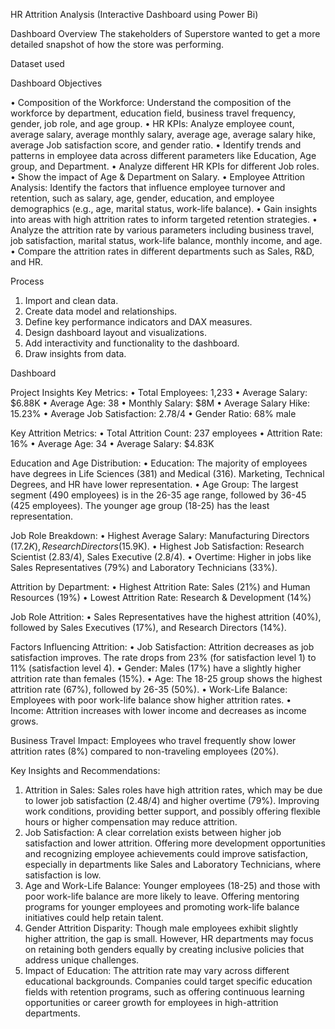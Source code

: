 HR Attrition Analysis (Interactive Dashboard using Power Bi)

Dashboard Overview
The stakeholders of Superstore wanted to get a more detailed snapshot of how the store was performing. 

Dataset used 



 Dashboard Objectives
 
•	Composition of the Workforce: Understand the composition of the workforce by department, education field, business travel frequency, gender, job role, and age group.
•	HR KPIs: Analyze employee count, average salary, average monthly salary, average age, average salary hike, average Job satisfaction score, and gender ratio.
•	Identify trends and patterns in employee data across different parameters like Education, Age group, and Department.
•	Analyze different HR KPIs for different Job roles.
•	Show the impact of Age & Department on Salary.
•	Employee Attrition Analysis: Identify the factors that influence employee turnover and retention, such as salary, age, gender, education, and employee demographics (e.g., age, marital status, work-life balance).
•	Gain insights into areas with high attrition rates to inform targeted retention strategies.
•	Analyze the attrition rate by various parameters including business travel, job satisfaction, marital status, work-life balance, monthly income, and age.
•	Compare the attrition rates in different departments such as Sales, R&D, and HR.

Process

1.	Import and clean data.
2.	Create data model and relationships.
3.	Define key performance indicators and DAX measures.
4.	Design dashboard layout and visualizations.
5.	Add interactivity and functionality to the dashboard.
6.	Draw insights from data.


Dashboard


Project Insights
Key Metrics:
•	Total Employees: 1,233
•	Average Salary: $6.88K
•	Average Age: 38
•	Monthly Salary: $8M
•	Average Salary Hike: 15.23%
•	Average Job Satisfaction: 2.78/4
•	Gender Ratio: 68% male

Key Attrition Metrics:
•	Total Attrition Count: 237 employees
•	Attrition Rate: 16%
•	Average Age: 34
•	Average Salary: $4.83K

Education and Age Distribution:
•	Education: The majority of employees have degrees in Life Sciences (381) and Medical (316). Marketing, Technical Degrees, and HR have lower representation.
•	Age Group: The largest segment (490 employees) is in the 26-35 age range, followed by 36-45 (425 employees). The younger age group (18-25) has the least representation.

Job Role Breakdown:
•	Highest Average Salary: Manufacturing Directors ($17.2K), Research Directors ($15.9K).
•	Highest Job Satisfaction: Research Scientist (2.83/4), Sales Executive (2.8/4).
•	Overtime: Higher in jobs like Sales Representatives (79%) and Laboratory Technicians (33%).

Attrition by Department:
•	Highest Attrition Rate: Sales (21%) and Human Resources (19%)
•	Lowest Attrition Rate: Research & Development (14%)

Job Role Attrition:
•	Sales Representatives have the highest attrition (40%), followed by Sales Executives (17%), and Research Directors (14%).

Factors Influencing Attrition:
•	Job Satisfaction: Attrition decreases as job satisfaction improves. The rate drops from 23% (for satisfaction level 1) to 11% (satisfaction level 4).
•	Gender: Males (17%) have a slightly higher attrition rate than females (15%).
•	Age: The 18-25 group shows the highest attrition rate (67%), followed by 26-35 (50%).
•	Work-Life Balance: Employees with poor work-life balance show higher attrition rates.
•	Income: Attrition increases with lower income and decreases as income grows.

Business Travel Impact: Employees who travel frequently show lower attrition rates (8%) compared to non-traveling employees (20%).


Key Insights and Recommendations:
1.	Attrition in Sales: Sales roles have high attrition rates, which may be due to lower job satisfaction (2.48/4) and higher overtime (79%). Improving work conditions, providing better support, and possibly offering flexible hours or higher compensation may reduce attrition.
2.	Job Satisfaction: A clear correlation exists between higher job satisfaction and lower attrition. Offering more development opportunities and recognizing employee achievements could improve satisfaction, especially in departments like Sales and Laboratory Technicians, where satisfaction is low.
3.	Age and Work-Life Balance: Younger employees (18-25) and those with poor work-life balance are more likely to leave. Offering mentoring programs for younger employees and promoting work-life balance initiatives could help retain talent.
4.	Gender Attrition Disparity: Though male employees exhibit slightly higher attrition, the gap is small. However, HR departments may focus on retaining both genders equally by creating inclusive policies that address unique challenges.
5.	Impact of Education: The attrition rate may vary across different educational backgrounds. Companies could target specific education fields with retention programs, such as offering continuous learning opportunities or career growth for employees in high-attrition departments.

